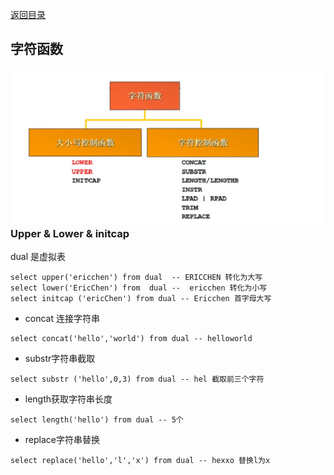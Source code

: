 [返回目录](/README.md)

## 字符函数

### ![](../assets/import17.png)Upper & Lower & initcap

dual 是虚拟表

```
select upper('ericchen') from dual  -- ERICCHEN 转化为大写
select lower('EricChen') from  dual --  ericchen 转化为小写
select initcap ('ericChen') from dual -- Ericchen 首字母大写
```

* concat 连接字符串

```
select concat('hello','world') from dual -- helloworld
```

* substr字符串截取

```
select substr ('hello',0,3) from dual -- hel 截取前三个字符
```

* length获取字符串长度

```
select length('hello') from dual -- 5个
```

* replace字符串替换

```
select replace('hello','l','x') from dual -- hexxo 替换l为x
```




